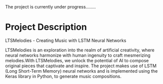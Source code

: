 
## 

The project is currently under progress........
# Project Description

LTSMelodies - Creating Music with LSTM Neural Networks

LTSMelodies is an exploration into the realm of artificial creativity, where neural networks harmonize with human ingenuity to craft mesmerizing melodies.With LTSMelodies, we unlock the potential of AI to compose original pieces that captivate and inspire. The project makes use of LSTM (Long Short-Term Memory) neural networks and is implemented using the Keras library in Python, to generate music compositions.
